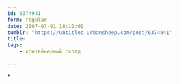 ```yaml
---
id: 6374941
form: regular
date: 2007-07-01 18:10:00
tumblr: "https://untitled.urbansheep.com/post/6374941"
title:
tags:
    - контейнерный склад

---
```


<p>*</p>

